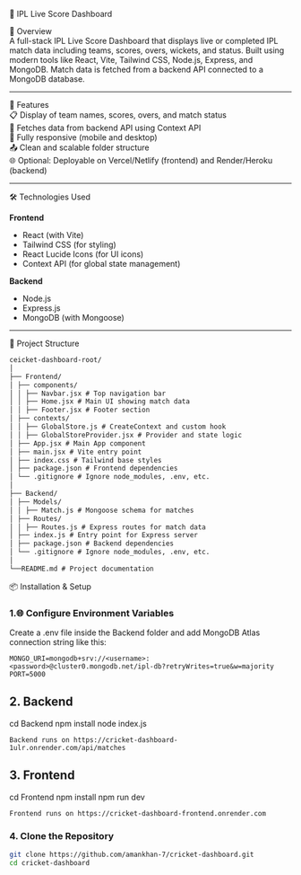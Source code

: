 🏏 IPL Live Score Dashboard

📌 Overview  
A full-stack IPL Live Score Dashboard that displays live or completed IPL match data including teams, scores, overs, wickets, and status. Built using modern tools like React, Vite, Tailwind CSS, Node.js, Express, and MongoDB. Match data is fetched from a backend API connected to a MongoDB database.

---

🚀 Features  
📋 Display of team names, scores, overs, and match status  
🔄 Fetches data from backend API using Context API  
📱 Fully responsive (mobile and desktop)  
📤 Clean and scalable folder structure  
🌐 Optional: Deployable on Vercel/Netlify (frontend) and Render/Heroku (backend)

---

🛠️ Technologies Used  

**Frontend**  
- React (with Vite)  
- Tailwind CSS (for styling)  
- React Lucide Icons (for UI icons)  
- Context API (for global state management)

**Backend**  
- Node.js  
- Express.js  
- MongoDB (with Mongoose)

---

📂 Project Structure  
```markdown
ceicket-dashboard-root/
│
├── Frontend/
│ ├── components/
│ │ ├── Navbar.jsx # Top navigation bar
│ │ ├── Home.jsx # Main UI showing match data
│ │ ├── Footer.jsx # Footer section
│ ├── contexts/
│ │ ├── GlobalStore.js # CreateContext and custom hook
│ │ ├── GlobalStoreProvider.jsx # Provider and state logic
│ ├── App.jsx # Main App component
│ ├── main.jsx # Vite entry point
│ ├── index.css # Tailwind base styles
│ ├── package.json # Frontend dependencies
│ └── .gitignore # Ignore node_modules, .env, etc.
│
├── Backend/
│ ├── Models/
│ │ ├── Match.js # Mongoose schema for matches
│ ├── Routes/
│ │ ├── Routes.js # Express routes for match data
│ ├── index.js # Entry point for Express server
│ ├── package.json # Backend dependencies
│ └── .gitignore # Ignore node_modules, .env, etc.
│
└──README.md # Project documentation
```

📦 Installation & Setup 
### 1.🌐 Configure Environment Variables
Create a .env file inside the Backend folder and add MongoDB Atlas connection string like this:

```
MONGO_URI=mongodb+srv://<username>:<password>@cluster0.mongodb.net/ipl-db?retryWrites=true&w=majority
PORT=5000
```

##  2. Backend
cd Backend
npm install
node index.js
```
Backend runs on https://cricket-dashboard-1ulr.onrender.com/api/matches 
```

## 3. Frontend

cd Frontend
npm install
npm run dev
```
Frontend runs on https://cricket-dashboard-frontend.onrender.com
```

### 4. Clone the Repository
```bash
git clone https://github.com/amankhan-7/cricket-dashboard.git
cd cricket-dashboard     
 ```


